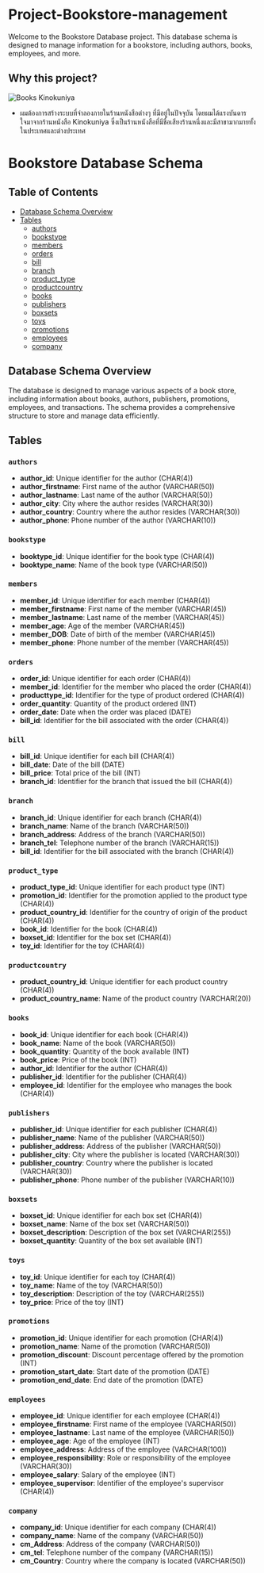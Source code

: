 # Project-Bookstore-management
Welcome to the Bookstore Database project. This database schema is designed to manage information for a bookstore, including authors, books, employees, and more.
## Why this project?
![Books Kinokuniya](https://insideretail.com.au/wp-content/uploads/2021/01/Books-Kinokuniya.jpg)
- ผมต้องการสร้างระบบที่จำลองภายในร้านหนังสือต่างๆ ที่มีอยู่ในปัจจุบัน โดยผมได้แรงบันดารใจมาจากร้านหนังสือ Kinokuniya ซึ่งเป็นร้านหนังสือที่มีชื่อเสียงร้านหนึ่งและมีสาขามากมายทั้งในประเทศและต่างประเทศ

# Bookstore Database Schema

## Table of Contents
- [Database Schema Overview](#database-schema-overview)
- [Tables](#tables)
  - [authors](#authors)
  - [bookstype](#bookstype)
  - [members](#members)
  - [orders](#orders)
  - [bill](#bill)
  - [branch](#branch)
  - [product_type](#product_type)
  - [productcountry](#productcountry)
  - [books](#books)
  - [publishers](#publishers)
  - [boxsets](#boxsets)
  - [toys](#toys)
  - [promotions](#promotions)
  - [employees](#employees)
  - [company](#company)

## Database Schema Overview

The database is designed to manage various aspects of a book store, including information about books, authors, publishers, promotions, employees, and transactions. The schema provides a comprehensive structure to store and manage data efficiently.

## Tables

### `authors`
- **author_id**: Unique identifier for the author (CHAR(4))
- **author_firstname**: First name of the author (VARCHAR(50))
- **author_lastname**: Last name of the author (VARCHAR(50))
- **author_city**: City where the author resides (VARCHAR(30))
- **author_country**: Country where the author resides (VARCHAR(30))
- **author_phone**: Phone number of the author (VARCHAR(10))

### `bookstype`
- **booktype_id**: Unique identifier for the book type (CHAR(4))
- **booktype_name**: Name of the book type (VARCHAR(50))

### `members`
- **member_id**: Unique identifier for each member (CHAR(4))
- **member_firstname**: First name of the member (VARCHAR(45))
- **member_lastname**: Last name of the member (VARCHAR(45))
- **member_age**: Age of the member (VARCHAR(45))
- **member_DOB**: Date of birth of the member (VARCHAR(45))
- **member_phone**: Phone number of the member (VARCHAR(45))

### `orders`
- **order_id**: Unique identifier for each order (CHAR(4))
- **member_id**: Identifier for the member who placed the order (CHAR(4))
- **producttype_id**: Identifier for the type of product ordered (CHAR(4))
- **order_quantity**: Quantity of the product ordered (INT)
- **order_date**: Date when the order was placed (DATE)
- **bill_id**: Identifier for the bill associated with the order (CHAR(4))

### `bill`
- **bill_id**: Unique identifier for each bill (CHAR(4))
- **bill_date**: Date of the bill (DATE)
- **bill_price**: Total price of the bill (INT)
- **branch_id**: Identifier for the branch that issued the bill (CHAR(4))

### `branch`
- **branch_id**: Unique identifier for each branch (CHAR(4))
- **branch_name**: Name of the branch (VARCHAR(50))
- **branch_address**: Address of the branch (VARCHAR(50))
- **branch_tel**: Telephone number of the branch (VARCHAR(15))
- **bill_id**: Identifier for the bill associated with the branch (CHAR(4))

### `product_type`
- **product_type_id**: Unique identifier for each product type (INT)
- **promotion_id**: Identifier for the promotion applied to the product type (CHAR(4))
- **product_country_id**: Identifier for the country of origin of the product (CHAR(4))
- **book_id**: Identifier for the book (CHAR(4))
- **boxset_id**: Identifier for the box set (CHAR(4))
- **toy_id**: Identifier for the toy (CHAR(4))

### `productcountry`
- **product_country_id**: Unique identifier for each product country (CHAR(4))
- **product_country_name**: Name of the product country (VARCHAR(20))

### `books`
- **book_id**: Unique identifier for each book (CHAR(4))
- **book_name**: Name of the book (VARCHAR(50))
- **book_quantity**: Quantity of the book available (INT)
- **book_price**: Price of the book (INT)
- **author_id**: Identifier for the author (CHAR(4))
- **publisher_id**: Identifier for the publisher (CHAR(4))
- **employee_id**: Identifier for the employee who manages the book (CHAR(4))

### `publishers`
- **publisher_id**: Unique identifier for each publisher (CHAR(4))
- **publisher_name**: Name of the publisher (VARCHAR(50))
- **publisher_address**: Address of the publisher (VARCHAR(50))
- **publisher_city**: City where the publisher is located (VARCHAR(30))
- **publisher_country**: Country where the publisher is located (VARCHAR(30))
- **publisher_phone**: Phone number of the publisher (VARCHAR(10))

### `boxsets`
- **boxset_id**: Unique identifier for each box set (CHAR(4))
- **boxset_name**: Name of the box set (VARCHAR(50))
- **boxset_description**: Description of the box set (VARCHAR(255))
- **boxset_quantity**: Quantity of the box set available (INT)

### `toys`
- **toy_id**: Unique identifier for each toy (CHAR(4))
- **toy_name**: Name of the toy (VARCHAR(50))
- **toy_description**: Description of the toy (VARCHAR(255))
- **toy_price**: Price of the toy (INT)

### `promotions`
- **promotion_id**: Unique identifier for each promotion (CHAR(4))
- **promotion_name**: Name of the promotion (VARCHAR(50))
- **promotion_discount**: Discount percentage offered by the promotion (INT)
- **promotion_start_date**: Start date of the promotion (DATE)
- **promotion_end_date**: End date of the promotion (DATE)

### `employees`
- **employee_id**: Unique identifier for each employee (CHAR(4))
- **employee_firstname**: First name of the employee (VARCHAR(50))
- **employee_lastname**: Last name of the employee (VARCHAR(50))
- **employee_age**: Age of the employee (INT)
- **employee_address**: Address of the employee (VARCHAR(100))
- **employee_responsibility**: Role or responsibility of the employee (VARCHAR(30))
- **employee_salary**: Salary of the employee (INT)
- **employee_supervisor**: Identifier of the employee's supervisor (CHAR(4))

### `company`
- **company_id**: Unique identifier for each company (CHAR(4))
- **company_name**: Name of the company (VARCHAR(50))
- **cm_Address**: Address of the company (VARCHAR(50))
- **cm_tel**: Telephone number of the company (VARCHAR(15))
- **cm_Country**: Country where the company is located (VARCHAR(50))

